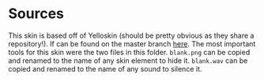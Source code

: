 # Sources

This skin is based off of Yelloskin (should be pretty obvious as they share a repository!). If can be found on the master branch [here](https://github.com/cainy-a/YelloskinOsu/tree/master). The most important tools for this skin were the two files in this folder. `blank.png` can be copied and renamed to the name of any skin element to hide it. `blank.wav` can be copied and renamed to the name of any sound to silence it.